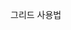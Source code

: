그리드 사용법

 <!-- <div class="container">
          <div class="row">
            <div class="col-4">column1</div>
            <div class="col-4">column2</div>
            <div class="col-4">column3</div>
          </div>
        </div>
         -->